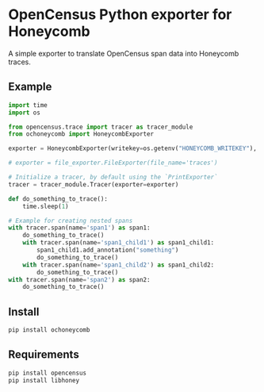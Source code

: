 # OpenCensus Python exporter for Honeycomb

A simple exporter to translate OpenCensus span data into Honeycomb traces.

## Example

```python
import time
import os

from opencensus.trace import tracer as tracer_module
from ochoneycomb import HoneycombExporter

exporter = HoneycombExporter(writekey=os.getenv("HONEYCOMB_WRITEKEY"), dataset=os.getenv("HONEYCOMB_DATASET"), service_name="test-app")

# exporter = file_exporter.FileExporter(file_name='traces')

# Initialize a tracer, by default using the `PrintExporter`
tracer = tracer_module.Tracer(exporter=exporter)

def do_something_to_trace():
    time.sleep(1)

# Example for creating nested spans
with tracer.span(name='span1') as span1:
    do_something_to_trace()
    with tracer.span(name='span1_child1') as span1_child1:
        span1_child1.add_annotation("something")
        do_something_to_trace()
    with tracer.span(name='span1_child2') as span1_child2:
        do_something_to_trace()
with tracer.span(name='span2') as span2:
    do_something_to_trace()

```

## Install

```bash
pip install ochoneycomb
```

## Requirements

```bash
pip install opencensus
pip install libhoney
```

